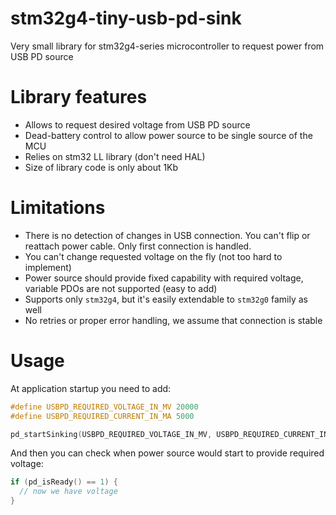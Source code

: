 # stm32g4-tiny-usb-pd-sink
Very small library for stm32g4-series microcontroller to request power from USB PD source

# Library features

- Allows to request desired voltage from USB PD source
- Dead-battery control to allow power source to be single source of the MCU
- Relies on stm32 LL library (don't need HAL)
- Size of library code is only about 1Kb

# Limitations

- There is no detection of changes in USB connection. You can't flip or reattach power cable. Only first connection is handled.
- You can't change requested voltage on the fly (not too hard to implement)
- Power source should provide fixed capability with required voltage, variable PDOs are not supported (easy to add)
- Supports only `stm32g4`, but it's easily extendable to `stm32g0` family as well
- No retries or proper error handling, we assume that connection is stable

# Usage

At application startup you need to add:
```c
#define USBPD_REQUIRED_VOLTAGE_IN_MV 20000
#define USBPD_REQUIRED_CURRENT_IN_MA 5000

pd_startSinking(USBPD_REQUIRED_VOLTAGE_IN_MV, USBPD_REQUIRED_CURRENT_IN_MA);
```

And then you can check when power source would start to provide required voltage:
```c
if (pd_isReady() == 1) {
  // now we have voltage
}
```